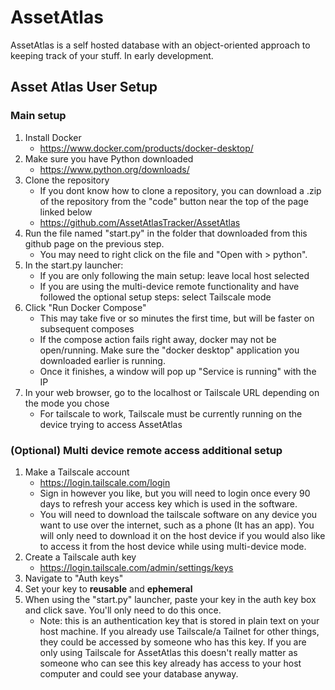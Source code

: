 # AssetAtlas

AssetAtlas is a self hosted database with an object-oriented approach to keeping track of your stuff. In early development.

## Asset Atlas User Setup

### Main setup

1. Install Docker
   - <https://www.docker.com/products/docker-desktop/>
1. Make sure you have Python downloaded
   - <https://www.python.org/downloads/>
1. Clone the repository
   - If you dont know how to clone a repository, you can download a .zip of the repository from the "code" button near the top of the page linked below
   - <https://github.com/AssetAtlasTracker/AssetAtlas>   
1. Run the file named "start.py" in the folder that downloaded from this github page on the previous step.
   - You may need to right click on the file and "Open with > python".
1. In the start.py launcher:
   - If you are only following the main setup: leave local host selected
   - If you are using the multi-device remote functionality and have followed the optional setup steps: select Tailscale mode
1. Click "Run Docker Compose"
   - This may take five or so minutes the first time, but will be faster on subsequent composes
   - If the compose action fails right away, docker may not be open/running. Make sure the "docker desktop" application you downloaded earlier is running.
   - Once it finishes, a window will pop up "Service is running" with the IP
1. In your web browser, go to the localhost or Tailscale URL depending on the mode you chose
   - For tailscale to work, Tailscale must be currently running on the device trying to access AssetAtlas

### (Optional) Multi device remote access additional setup

1. Make a Tailscale account
   - <https://login.tailscale.com/login>
   - Sign in however you like, but you will need to login once every 90 days to refresh your access key which is used in the software.
   <!-- - Rob: I created a tailnet for our org but not technically needed. We probably can't use it or will have to get an open source plan for it because it has a limit of 3 users -->
   - You will need to download the tailscale software on any device you want to use over the internet, such as a phone (It has an app). You will only need to download it on the host device if you would also like to access it from the host device while using multi-device mode.
1. Create a Tailscale auth key
   - <https://login.tailscale.com/admin/settings/keys>
1. Navigate to "Auth keys"
1. Set your key to **reusable** and **ephemeral**
1. When using the "start.py" launcher, paste your key in the auth key box and click save. You'll only need to do this once.
   - Note: this is an authentication key that is stored in plain text on your host machine. If you already use Tailscale/a Tailnet for other things, they could be accessed by someone who has this key. If you are only using Tailscale for AssetAtlas this doesn't really matter as someone who can see this key already has access to your host computer and could see your database anyway.
   